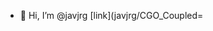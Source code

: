 - 👋 Hi, I’m @javjrg
[link](javjrg/CGO_Coupled=


<!---
javjrg/javjrg is a ✨ special ✨ repository because its `README.md` (this file) appears on your GitHub profile.
You can click the Preview link to take a look at your changes.
--->
